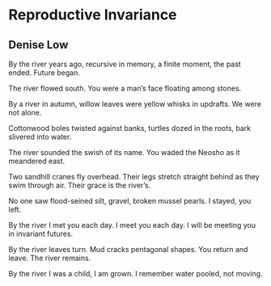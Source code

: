 # Reproductive Invariance
## Denise Low
By the river years ago, recursive in memory, a
finite moment, the past ended. Future began.

The river flowed south. You were a man’s face
floating among stones.

By a river in autumn, willow leaves were yellow
whisks in updrafts. We were not alone.

Cottonwood boles twisted against banks, turtles
dozed in the roots, bark slivered into water.

The river sounded the swish of its name. You
waded the Neosho as it meandered east.

Two sandhill cranes fly overhead. Their legs
stretch straight behind as they swim through air.
Their grace is the river’s.

No one saw flood-seined silt, gravel, broken
mussel pearls. I stayed, you left.

By the river I met you each day. I meet you each
day. I will be meeting you in invariant futures.

By the river leaves turn. Mud cracks pentagonal
shapes. You return and leave. The river remains.

By the river I was a child, I am grown. I remember
water pooled, not moving.